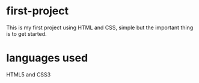 # first-project
This is my first project using HTML and CSS, simple but the important thing is to get started.

# languages ​​used
HTML5 and CSS3
